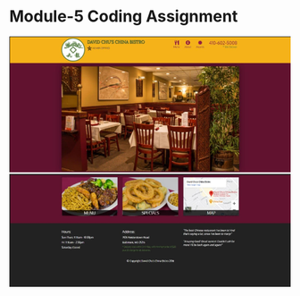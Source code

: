 # Module-5 Coding Assignment



<img src="https://github.com/shanvii/Coursera-Assignments/blob/main/HTML%20-%20CSS%20-%20JavaScript/Assignment/Module%205%20Solution/Module-5%20A.png">
<img src="https://github.com/shanvii/Coursera-Assignments/blob/main/HTML%20-%20CSS%20-%20JavaScript/Assignment/Module%205%20Solution/Module-5%20B.png">

